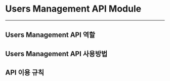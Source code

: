 # Users Management  API Module
--- ---

## Users Management  API 역할

## Users Management  API 사용방법

## API 이용 규칙
